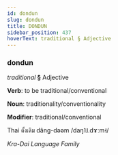 ```yaml
---
id: dondun
slug: dondun
title: DONDUN
sidebar_position: 437
hoverText: traditional § Adjective
---
```


### dondun

*traditional* **§** Adjective

**Verb**: to be traditional/conventional

**Noun**: traditionality/conventionality

**Modifier**: traditional/conventional

Thai ดั้งเดิม dâng-dəəm /daŋ˥˩.dɤːm˧/

*Kra-Dai Language Family*